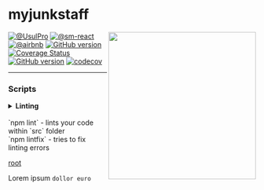 # myjunkstaff
[<img src="logo.jpg" align="right" class="logo" height="300" width="300"/>](https://github.com/erikras/styled-components-theme)
[![@UsulPro](https://img.shields.io/badge/github-UsulPro-blue.svg)](https://github.com/UsulPro)
[![@sm-react](https://img.shields.io/badge/github-smARTLight-red.svg)](https://github.com/sm-react)
[![@airbnb](https://img.shields.io/badge/code%20style-Airbnb-brightgreen.svg)](https://github.com/airbnb/javascript)
[![GitHub version](https://badge.fury.io/gh/sm-react%2Freact-smart-textarea.svg)](https://badge.fury.io/gh/sm-react%2Freact-smart-textarea)
[![Coverage Status](https://coveralls.io/repos/github/sm-react/react-smart-textarea/badge.svg?branch=master)](https://coveralls.io/github/sm-react/react-smart-textarea?branch=master)
[![GitHub version](https://badge.fury.io/gh/sm-react%2Freact-smart-textarea.svg)](https://badge.fury.io/gh/sm-react%2Freact-smart-textarea)
[![codecov](https://codecov.io/gh/sm-react/react-smart-textarea/branch/master/graph/badge.svg)](https://codecov.io/gh/sm-react/react-smart-textarea)

---

### Scripts

<details>
  <summary>
  <b>Linting</b> <br><br> `npm lint` - lints your code within `src` folder <br> `npm lintfix` - tries to fix linting errors
    
    

  </summary>



## bages examples
---
[![npm package](https://img.shields.io/npm/v/material-ui.svg?style=flat-square)](https://www.npmjs.org/package/material-ui)
[![Build Status](https://travis-ci.org/callemall/material-ui.svg?branch=master)](https://travis-ci.org/callemall/material-ui)
[![Gitter](https://img.shields.io/badge/gitter-join%20chat-f81a65.svg?style=flat-square)](https://gitter.im/callemall/material-ui?utm_source=badge&utm_medium=badge&utm_campaign=pr-badge&utm_content=badge)
[![Coverage Status](https://coveralls.io/repos/github/callemall/material-ui/badge.svg?branch=master)](https://coveralls.io/github/callemall/material-ui?branch=master)

[![PeerDependencies](https://img.shields.io/david/peer/callemall/material-ui.svg?style=flat-square)](https://david-dm.org/callemall/material-ui#info=peerDependencies&view=list)
[![Dependencies](https://img.shields.io/david/callemall/material-ui.svg?style=flat-square)](https://david-dm.org/callemall/material-ui)
[![DevDependencies](https://img.shields.io/david/dev/callemall/material-ui.svg?style=flat-square)](https://david-dm.org/callemall/material-ui#info=devDependencies&view=list)

## some more

 [![Build Status](https://travis-ci.org/kadirahq/react-storybook.svg?branch=master)](https://travis-ci.org/kadirahq/react-storybook) [![npm version](https://badge.fury.io/js/%40kadira%2Fstorybook.svg)](https://badge.fury.io/js/%40kadira%2Fstorybook) [![Storybook Slack](https://storybooks-slackin.herokuapp.com/badge.svg)](https://storybooks-slackin.herokuapp.com/)
 [![npm downloads](https://img.shields.io/npm/dm/react-scrollbar.svg?style=flat-square)](https://www.npmjs.org/package/react-scrollbar)
 
</details>
 
[root](./)

<p>
Lorem ipsum <code>dollor euro</code>
</p>
